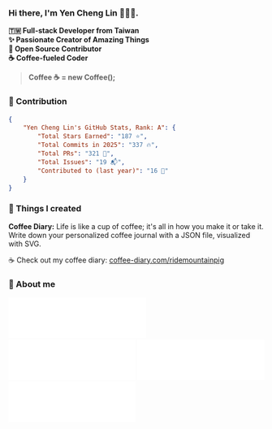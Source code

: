<!-- # Yen Cheng 🧑🏻‍💻 -->

### Hi there, I'm Yen Cheng Lin 🧑🏻‍💻.

**🇹🇼 Full-stack Developer from Taiwan**<br/>
**✨ Passionate Creator of Amazing Things**<br/>
**🤝 Open Source Contributor**<br/>
**☕️ Coffee-fueled Coder**<br/>
> **Coffee ☕️ = new Coffee();**<br/>

### 💭 Contribution


```json
{
    "Yen Cheng Lin's GitHub Stats, Rank: A": {
        "Total Stars Earned": "187 ⭐️",
        "Total Commits in 2025": "337 🔥",
        "Total PRs": "321 🚀",
        "Total Issues": "19 📬",
        "Contributed to (last year)": "16 🤝"
    }
}
```
    

### 💭 Things I created

**Coffee Diary:** Life is like a cup of coffee; it's all in how you make it or take it. Write down your personalized coffee journal with a JSON file, visualized with SVG.

☕ Check out my coffee diary: [coffee-diary.com/ridemountainpig](https://www.coffee-diary.com/ridemountainpig)

### 💭 About me
[![Linkedin](/badges/LinkedIn.svg)](https://www.linkedin.com/in/%E5%BD%A5%E6%88%90-%E6%9E%97-22948823a/)
[![Twitter](/badges/Twitter.svg)](https://twitter.com/ridemountainpig)
[![Raycast](/badges/Raycast.svg)](https://www.raycast.com/ridemountainpig)
[![GH Link](/badges/GH-Link.svg)](https://gh-link.vercel.app/ridemountainpig)

<!--
<div align='left'>
  <samp>
    <a href=''>website</a> •
    <a href='https://www.linkedin.com/in/%E5%BD%A5%E6%88%90-%E6%9E%97-22948823a/'>linkedin</a> •
    <a href='https://twitter.com/ridemountainpig'>twitter</a> •
    <a href='https://www.raycast.com/ridemountainpig'>raycast</a> •
    <a href='https://gh-link.vercel.app/ridemountainpig'>gh-link</a>
  </samp>
</div>
-->
